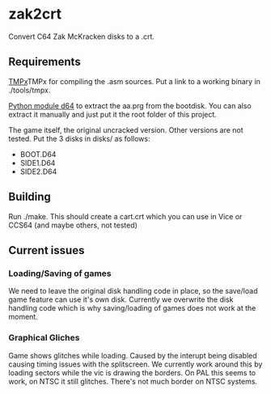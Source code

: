 # zak2crt

Convert C64 Zak McKracken disks to a .crt.

## Requirements

[TMPx](http://turbo.style64.org/)TMPx for compiling the .asm sources. Put a
link to a working binary in ./tools/tmpx.

[Python module d64](https://pypi.org/project/d64/) to extract the aa.prg from
the bootdisk. You can also extract it manually and just put it the root folder
of this project.

The game itself, the original uncracked version. Other versions are not tested.
Put the 3 disks in disks/ as follows:

- BOOT.D64
- SIDE1.D64
- SIDE2.D64

## Building

Run ./make. This should create a cart.crt which you can use in Vice
or CCS64 (and maybe others, not tested)


## Current issues

### Loading/Saving of games

We need to leave the original disk handling code in place, so the save/load
game feature can use it's own disk. Currently we overwrite the disk handling
code which is why saving/loading of games does not work at the moment.


### Graphical Gliches

Game shows glitches while loading. Caused by the interupt being disabled
causing timing issues with the splitscreen. We currently work around this by
loading sectors while the vic is drawing the borders. On PAL this seems to
work, on NTSC it still glitches. There's not much border on NTSC systems.
